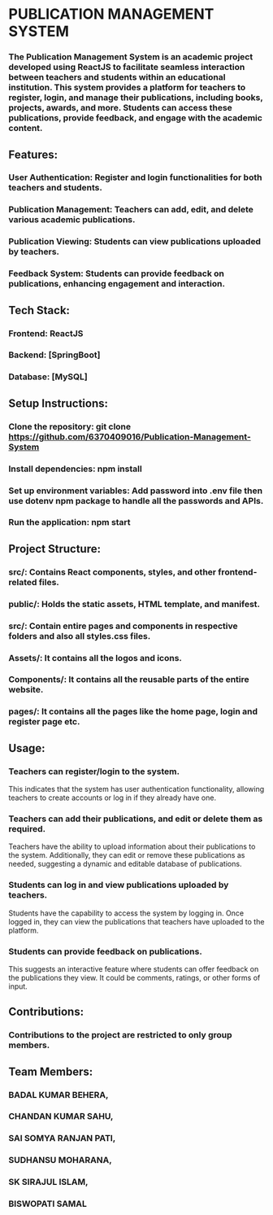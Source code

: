 # PUBLICATION MANAGEMENT SYSTEM


### The Publication Management System is an academic project developed using ReactJS to facilitate seamless interaction between teachers and students within an educational institution. This system provides a platform for teachers to register, login, and manage their publications, including books, projects, awards, and more. Students can access these publications, provide feedback, and engage with the academic content.

## Features:
### User Authentication: Register and login functionalities for both teachers and students.
### Publication Management: Teachers can add, edit, and delete various academic publications.
### Publication Viewing: Students can view publications uploaded by teachers.
### Feedback System: Students can provide feedback on publications, enhancing engagement and interaction.
## Tech Stack:
### Frontend: ReactJS
### Backend: [SpringBoot]
### Database: [MySQL]
## Setup Instructions:
### Clone the repository: git clone https://github.com/6370409016/Publication-Management-System
### Install dependencies: npm install
### Set up environment variables: Add password into .env file then use dotenv npm package to handle all the passwords and APIs.
### Run the application: npm start
## Project Structure:
### src/: Contains React components, styles, and other frontend-related files.
### public/: Holds the static assets, HTML template, and manifest.
### src/: Contain entire pages and components in respective folders and also all styles.css files. 
### Assets/: It contains all the logos and icons.
### Components/: It contains all the reusable parts of the entire website. 
### pages/: It contains all the pages like the home page, login and register page etc.

## Usage:
### Teachers can register/login to the system.
This indicates that the system has user authentication functionality, allowing teachers to create accounts or log in if they already have one.
### Teachers can add their publications, and edit or delete them as required.
Teachers have the ability to upload information about their publications to the system. Additionally, they can edit or remove these publications as needed, suggesting a dynamic and editable database of publications.
### Students can log in and view publications uploaded by teachers.
 Students have the capability to access the system by logging in. Once logged in, they can view the publications that teachers have uploaded to the platform.
### Students can provide feedback on publications.
 This suggests an interactive feature where students can offer feedback on the publications they view. It could be comments, ratings, or other forms of input.
## Contributions:
### Contributions to the project are restricted to only group members.


## Team Members:
### BADAL KUMAR BEHERA,
### CHANDAN KUMAR SAHU,
### SAI SOMYA RANJAN PATI,
### SUDHANSU MOHARANA,
### SK SIRAJUL ISLAM,
### BISWOPATI SAMAL
